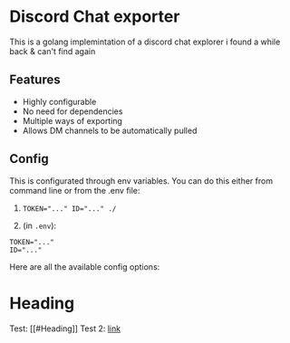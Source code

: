 # Discord Chat exporter

This is a golang implemintation of a discord chat explorer i found a while back & can't find again

## Features

- Highly configurable 
- No need for dependencies
- Multiple ways of exporting
- Allows DM channels to be automatically pulled

## Config

This is configurated through env variables. You can do this either from command line or from the .env file:

1. `TOKEN="..." ID="..." ./`

2. (in `.env`):

```
TOKEN="..."
ID="..."
```

Here are all the available config options:

# Heading

Test:    [[#Heading]]
Test 2:  [link](#Heading)